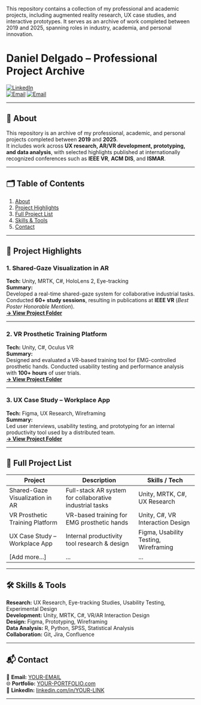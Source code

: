 This repository contains a collection of my professional and academic projects, including augmented reality research, UX case studies, and interactive prototypes. It serves as an archive of work completed between 2019 and 2025, spanning roles in industry, academia, and personal innovation.

# Daniel Delgado – Professional Project Archive

[![LinkedIn](https://img.shields.io/badge/LinkedIn-Profile-blue)](https://www.linkedin.com/in/danieldel1996/)  
[![Email](https://img.shields.io/badge/Email-Contact-lightgrey)](mailto:danieldeldelgado.xr@gmail.com)
[![Email](https://img.shields.io/badge/Email-Contact-lightgrey)](mailto:danieldel@ufl.edu)


---

## 📖 About

This repository is an archive of my professional, academic, and personal projects completed between **2019** and **2025**.  
It includes work across **UX research, AR/VR development, prototyping, and data analysis**, with selected highlights published at internationally recognized conferences such as **IEEE VR**, **ACM DIS**, and **ISMAR**.

---

## 🗂 Table of Contents
1. [About](#-about)  
2. [Project Highlights](#-project-highlights)  
3. [Full Project List](#-full-project-list)  
4. [Skills & Tools](#-skills--tools)  
5. [Contact](#-contact)  

---

## 🌟 Project Highlights

### **1. Shared-Gaze Visualization in AR**
**Tech:** Unity, MRTK, C#, HoloLens 2, Eye-tracking  
**Summary:**  
Developed a real-time shared-gaze system for collaborative industrial tasks. Conducted **60+ study sessions**, resulting in publications at **IEEE VR** (*Best Poster Honorable Mention*).  
**[→ View Project Folder](projects/shared-gaze-ar/)**

---

### **2. VR Prosthetic Training Platform**
**Tech:** Unity, C#, Oculus VR  
**Summary:**  
Designed and evaluated a VR-based training tool for EMG-controlled prosthetic hands. Conducted usability testing and performance analysis with **100+ hours** of user trials.  
**[→ View Project Folder](projects/vr-prosthetic-training/)**

---

### **3. UX Case Study – Workplace App**
**Tech:** Figma, UX Research, Wireframing  
**Summary:**  
Led user interviews, usability testing, and prototyping for an internal productivity tool used by a distributed team.  
**[→ View Project Folder](projects/workplace-app/)**

---

## 📂 Full Project List

| Project | Description | Skills / Tech |
|---------|-------------|---------------|
| Shared-Gaze Visualization in AR | Full-stack AR system for collaborative industrial tasks | Unity, MRTK, C#, UX Research |
| VR Prosthetic Training Platform | VR-based training for EMG prosthetic hands | Unity, C#, VR Interaction Design |
| UX Case Study – Workplace App | Internal productivity tool research & design | Figma, Usability Testing, Wireframing |
| [Add more...] | ... | ... |

---

## 🛠 Skills & Tools

**Research:** UX Research, Eye-tracking Studies, Usability Testing, Experimental Design  
**Development:** Unity, MRTK, C#, VR/AR Interaction Design  
**Design:** Figma, Prototyping, Wireframing  
**Data Analysis:** R, Python, SPSS, Statistical Analysis  
**Collaboration:** Git, Jira, Confluence  

---

## 📬 Contact

📧 **Email:** [YOUR-EMAIL](mailto:YOUR-EMAIL)  
🌐 **Portfolio:** [YOUR-PORTFOLIO.com](https://YOUR-PORTFOLIO.com)  
🔗 **LinkedIn:** [linkedin.com/in/YOUR-LINK](https://linkedin.com/in/YOUR-LINK)

---
